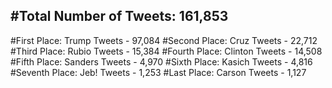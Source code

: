#Total Number of Tweets: 161,853 
---
#First Place: Trump Tweets - 97,084
#Second Place: Cruz Tweets - 22,712
#Third Place: Rubio Tweets - 15,384
#Fourth Place: Clinton Tweets - 14,508
#Fifth Place: Sanders Tweets - 4,970
#Sixth Place: Kasich Tweets - 4,816
#Seventh Place: Jeb! Tweets - 1,253
#Last Place: Carson Tweets - 1,127
